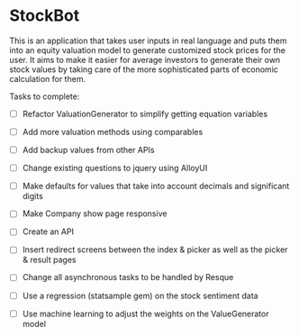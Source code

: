 StockBot
=========

This is an application that takes user inputs in real language and puts them into an equity valuation model to generate customized stock prices for the user.  It aims to make it easier for average investors to generate their own stock values by taking care of the more sophisticated parts of economic calculation for them.

Tasks to complete:

- [ ] Refactor ValuationGenerator to simplify getting equation variables

- [ ] Add more valuation methods using comparables

- [ ] Add backup values from other APIs

- [ ] Change existing questions to jquery using AlloyUI 

- [ ] Make defaults for values that take into account decimals and significant digits

- [ ] Make Company show page responsive

- [ ] Create an API

- [ ] Insert redirect screens between the index & picker as well as the picker & result pages

- [ ] Change all asynchronous tasks to be handled by Resque 

- [ ] Use a regression (statsample gem) on the stock sentiment data

- [ ] Use machine learning to adjust the weights on the ValueGenerator model


				

